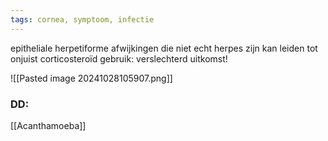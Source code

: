 ```yaml
---
tags: cornea, symptoom, infectie
---
```


epitheliale herpetiforme afwijkingen die niet echt herpes zijn
kan leiden tot onjuist corticosteroïd gebruik: verslechterd uitkomst!

![[Pasted image 20241028105907.png]]
### DD:
[[Acanthamoeba]]
